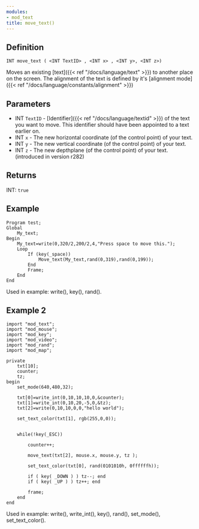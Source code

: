 ```yaml
---
modules:
- mod_text
title: move_text()
---
```


## Definition

    INT move_text ( <INT TextID> , <INT x> , <INT y>, <INT z>)

Moves an existing [text]({{< ref "/docs/language/text" >}}) to another place on the screen. The alignment of the text is defined by it's [alignment mode]({{< ref "/docs/language/constants/alignment" >}})

## Parameters

- INT `TextID` - [Identifier]({{< ref "/docs/language/textid" >}}) of the text you want to move. This identifier should have been appointed to a text earlier on.
- INT `x` - The new horizontal coordinate (of the control point) of your text.
- INT `y` - The new vertical coordinate (of the control point) of your text.
- INT `z` - The new depthplane (of the control point) of your text. (introduced in version r282)

## Returns

INT: `true`

## Example

```
Program test;
Global
    My_text;
Begin
    My_text=write(0,320/2,200/2,4,"Press space to move this.");
    Loop
        If (key(_space))
            Move_text(My_text,rand(0,319),rand(0,199));
        End
        Frame;
    End
End
```

Used in example: write(), key(), rand().

## Example 2

```
import "mod_text";
import "mod_mouse";
import "mod_key";
import "mod_video";
import "mod_rand";
import "mod_map";

private
    txt[10];
    counter;
    tz;
begin
    set_mode(640,480,32);

    txt[0]=write_int(0,10,10,10,0,&counter);
    txt[1]=write_int(0,10,20,-5,0,&tz);
    txt[2]=write(0,10,10,0,0,"hello world");

    set_text_color(txt[1], rgb(255,0,0));


    while(!key(_ESC))

        counter++;

        move_text(txt[2], mouse.x, mouse.y, tz );

        set_text_color(txt[0], rand(0101010h, 0ffffffh));

        if ( key( _DOWN ) ) tz--; end
        if ( key( _UP ) ) tz++; end

        frame;
    end
end
```

Used in example: write(), write_int(), key(), rand(), set_mode(), set_text_color().
